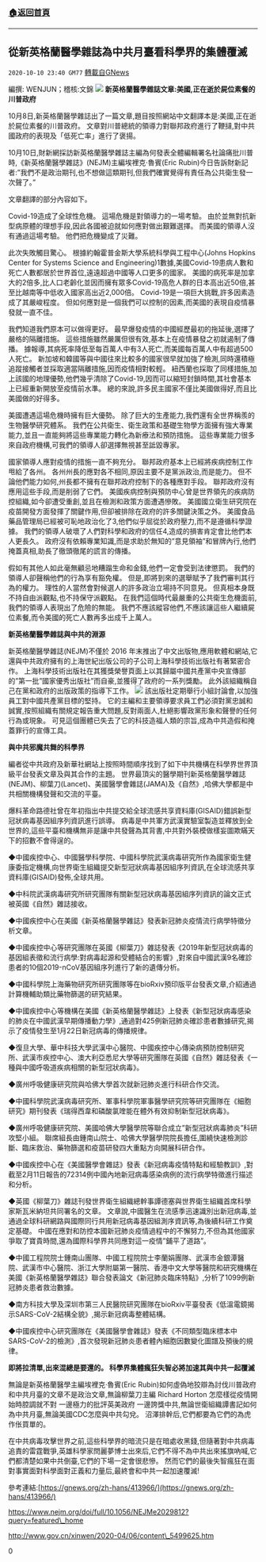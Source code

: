 ###  [:house:返回首頁](https://github.com/ourhimalayas/txt)
---

## 從新英格蘭醫學雜誌為中共月臺看科學界的集體覆滅
`2020-10-10 23:40 GM77` [轉載自GNews](https://gnews.org/zh-hant/416884/)

編撰: WENJUN；稽核:文錦
![]()![](https://s3.amazonaws.com/gnews-media-offload/wp-content/uploads/2020/10/10233047/%E6%88%AA%E5%B1%8F2020-10-11-%E4%B8%8A%E5%8D%8811.06.22-1.png)
**新英格蘭醫學雜誌文章:美國,正在逝於屍位素餐的川普政府**

10月8日,新英格蘭醫學雜誌出了一篇文章,題目按照網站中文翻譯本是:美國,正在逝於屍位素餐的川普政府。 文章對川普總統的領導力對聯邦政府進行了鞭撻,對中共國政府的表現及「低死亡率」進行了褒揚。

10月10日,財新網採訪新英格蘭醫學雜誌主編為何發表全體編輯署名社論痛批川普時,《新英格蘭醫學雜誌》(NEJM)主編埃裡克·魯賓(Eric Rubin)今日告訴財新記者:”我們不是政治期刊,也不想做這類期刊,但我們確實覺得有責任為公共衛生發一次聲了。”

文章翻譯的部分內容如下。

Covid-19造成了全球性危機。 這場危機是對領導力的一場考驗。 由於並無對抗新型病原體的理想手段,因此各國被迫就如何應對做出艱難選擇。 而美國的領導人沒有通過這場考驗。 他們把危機變成了災難。

此次失敗觸目驚心。 根據約翰霍普金斯大學系統科學與工程中心(Johns Hopkins Center for Systems Science and Engineering)1數據,美國Covid-19患病人數和死亡人數都居於世界首位,遠遠超過中國等人口更多的國家。 美國的病死率是加拿大的2倍多,比人口老齡化並因而擁有眾多Covid-19高危人群的日本高出近50倍,甚至比越南等中低收入國家高出近2,000倍。 Covid-19是一項巨大挑戰,許多因素造成了其嚴峻程度。 但如何應對是一個我們可以控制的因素,而美國的表現自疫情暴發就一直不佳。

我們知道我們原本可以做得更好。 最早爆發疫情的中國經歷最初的拖延後,選擇了嚴格的隔離措施。 這些措施雖然嚴厲但很有效,基本上在疫情暴發之初就遏制了傳播。 據報導,其病死率降低至每百萬人中有3人死亡,而美國每百萬人中有超過500人死亡。 新加坡和韓國等與中國往來比較多的國家很早就加強了檢測,同時還積極追蹤接觸者並採取適當隔離措施,因而疫情相對較輕。 紐西蘭也採取了同樣措施,加上該國的地理優勢,他們幾乎清除了Covid-19,因而可以縮短封鎖時間,其社會基本上已經重新開放至疫情前水準。 總的來說,許多民主國家不僅比美國做得好,而且比美國做的好得多。

美國遭遇這場危機時擁有巨大優勢。 除了巨大的生產能力,我們還有全世界稱羨的生物醫學研究體系。 我們在公共衛生、衛生政策和基礎生物學方面擁有強大專業能力,並且一直能夠將這些專業能力轉化為新療法和預防措施。 這些專業能力很多來自政府機構,可我們的領導人卻選擇無視甚至詆毀專家。

國家領導人應對疫情的措施一直不夠充分。 聯邦政府基本上已經將疾病控制工作甩給了各州。 各州州長的應對各不相同,原因主要不是黨派政治,而是能力。 但不論他們能力如何,州長都不擁有在聯邦政府控制下的各種應對手段。 聯邦政府沒有應用這些手段,而是削弱了它們。 美國疾病控制與預防中心曾是世界領先的疾病防控組織,如今卻遭受重創,並且在檢測和政策方面遭遇慘敗。 美國國立衛生研究院在疫苗開發方面發揮了關鍵作用,但卻被排除在政府的許多關鍵決策之外。 美國食品藥品管理局已經被可恥地政治化了3,他們似乎屈從於政府壓力,而不是遵循科學證據。 我們的領導人破壞了人們對科學和政府的信任4,造成的損害肯定會比他們本人更長久。 政府沒有依賴專業知識,而是求助於無知的”意見領袖”和冒牌內行,他們掩蓋真相,助長了徹頭徹尾的謊言的傳播。

假如有其他人如此毫無顧忌地糟蹋生命和金錢,他們一定會受到法律懲罰。 我們的領導人卻聲稱他們的行為享有豁免權。 但是,即將到來的選舉賦予了我們審判其行為的權力。 理性的人當然會對候選人的許多政治立場持不同意見。 但真相本身既不持自由派觀點,也不持保守派觀點。 在我們這個時代最嚴重的公共衛生危機面前,我們的領導人表現出了危險的無能。 我們不應該縱容他們,不應該讓這些人繼續屍位素餐,而令美國的死亡人數再多出成千上萬人。

**新英格蘭醫學雜誌與中共的淵源**

新英格蘭醫學雜誌(NEJM)不僅於 2016 年末推出了中文出版物,應用軟體和網站,它還與中共政府擁有的上海世紀出版公司的子公司上海科學技術出版社有著緊密合作。 上海科學技術出版社在其獲獎榮譽頁面上以其歸屬中國共產黨中央宣傳部的”第一批”國家優秀出版社”而自豪,並獲得了政府的一系列獎勵。 此外該組織稱自己在黨和政府的出版政策的指導下工作。
![]()![](https://s3.amazonaws.com/gnews-media-offload/wp-content/uploads/2020/10/10233144/%E6%88%AA%E5%B1%8F2020-10-11-%E4%B8%8A%E5%8D%8811.07.15.png)
該出版社定期舉行小組討論會,以加強員工對中國共產黨目標的堅持。 它的主編和主要領導要求員工們必須對黨忠誠和誠實,按照組織有關規定報告重大問題,反對兩面人,杜絕影響政黨形象和聲譽的任何行為或現象。 可見這個團體已失去了它的科技造福人類的宗旨,成為中共造假和掩蓋罪行的宣傳工具。

**與中共邪魔共舞的科學界**

編者從中共政府及新華社網站上按照時間順序找到了如下中共機構在科學界世界頂級平台發表文章及與其合作的主題。 世界最頂尖的醫學期刊新英格蘭醫學雜誌(NEJM)、柳葉刀(Lancet)、美國醫學會雜誌(JAMA)及《自然》,哈佛大學都是中共相關機構發聲和交流的平臺。

爆料革命路德社曾在年初指出中共提交給全球流感共享資料庫(GISAID)錯誤新型冠狀病毒基因組序列資訊進行誤導。 病毒是中共軍方武漢實驗室製造並釋放到全世界的,這些平臺和機構無非是讓中共發聲為其背書,中共對外裝模做樣妄圖欺瞞天下的招數不會得逞的。

◆中國疾控中心、中國醫學科學院、中國科學院武漢病毒研究所作為國家衛生健康委指定機構,向世界衛生組織提交新型冠狀病毒基因組序列資訊,在全球流感共享資料庫(GISAID)發佈,全球共用。

◆中科院武漢病毒研究所研究團隊有關新型冠狀病毒基因組序列資訊的論文正式被英國《自然》雜誌接收。

◆中國疾控中心在美國《新英格蘭醫學雜誌》發表新冠肺炎疫情流行病學特徵分析文章。

◆中國疾控中心等研究團隊在英國《柳葉刀》雜誌發表《2019年新型冠狀病毒的基因組表徵和流行病學:對病毒起源和受體結合的影響》,對來自中國武漢9名確診患者的10個2019-nCoV基因組序列進行了新的遺傳分析。

◆中國科學院上海藥物研究所研究團隊等在bioRxiv預印版平台發表文章,介紹通過計算機輔助類比藥物篩選的研究結果。

◆中國疾控中心等機構在美國《新英格蘭醫學雜誌》上發表《新型冠狀病毒感染的肺炎在中國武漢早期傳播動力學》,通過對425例新冠肺炎確診患者數據研究,揭示了疫情發生至1月22日新冠病毒的傳播規律。

◆復旦大學、華中科技大學武漢中心醫院、中國疾控中心傳染病預防控制研究所、武漢市疾控中心、澳大利亞悉尼大學等研究團隊在英國《自然》雜誌發表《一種與中國呼吸道疾病相關的新型冠狀病毒》。

◆廣州呼吸健康研究院與哈佛大學首次就新冠肺炎進行科研合作交流。

◆中國科學院武漢病毒研究所、軍事科學院軍事醫學研究院等研究團隊在《細胞研究》期刊發表《瑞得西韋和磷酸氯喹能在體外有效抑制新型冠狀病毒》。

◆廣州呼吸健康研究院、美國哈佛大學醫學院等聯合成立”新型冠狀病毒肺炎”科研攻堅小組。 聯席組長由鍾南山院士、哈佛大學醫學院院長擔任,圍繞快速檢測診斷、臨床救治、藥物篩選和疫苗研發四大重點方向開展科研合作。

◆中國疾控中心在《美國醫學會雜誌》發表《新冠病毒疫情特點和經驗教訓》,對截至2月11日報告的72314例中國內地新冠病毒感染病例的流行病學特徵進行描述和分析。

◆英國《柳葉刀》雜誌刊發世界衛生組織總幹事譚德塞與世界衛生組織首席科學家斯瓦米納坦共同署名的文章。 文章說,中國醫生在流感季迅速識別出新冠病毒,並通過全球科研網路與國際同行共用新冠病毒基因組測序資訊等,為後續科研工作奠定基礎。 中國在應對和防控本國新冠肺炎疫情過程中的不懈努力,不但為其他國家爭取了寶貴時間,還為國際科學界共同應對這一疫情”鋪平了道路”。

◆中國工程院院士鍾南山團隊、中國工程院院士李蘭娟團隊、武漢市金銀潭醫院、武漢市中心醫院、浙江大學附屬第一醫院、香港中文大學等醫院和研究機構在美國《新英格蘭醫學雜誌》聯合發表論文《新冠肺炎臨床特點》,分析了1099例新冠肺炎患者救治數據。

◆南方科技大學及深圳市第三人民醫院研究團隊在bioRxiv平臺發表《低溫電鏡揭示SARS-CoV-2結構全貌》,揭示新冠病毒整體結構。

◆中國疾控中心研究團隊在《美國醫學會雜誌》發表《不同類型臨床標本中SARS-CoV-2的檢測》,首次發現新冠肺炎患者體內細胞因數變化圖譜及預後的規律。

**即將拉清單,出來混總是要還的。 科學界集體瘋狂失智必將加速其與中共一起覆滅**

無論是新英格蘭醫學主編埃裡克·魯賓(Eric Rubin)如何虛偽地狡辯為討伐川普政府和中共月臺的文章不是政治文章,無論柳葉刀主編 Richard Horton 怎麼樣從疫情開始時腔調就不對 一邊極力的批評英美政府 一邊誇獎中共,無論世衛組織譚書記如何為中共月臺,無論美國CDC怎麼與中共勾兌。 沼澤排幹后,它們都要為它們的為虎作伥買單的。

在中共病毒攻擊世界之前,這些科學界的暗流只是在暗處收黑錢,但隨著對中共病毒追責的雷霆戰爭,英雄科學家閆麗夢博士出來后,它們不得不為中共出來搖旗吶喊,它們都清楚如果中共倒臺,它們的下場一定會很悲慘。 然而它們的最後失智瘋狂在面對事實面對科學面對正義和力量后,最終會和中共一起加速覆滅!

參考連結:[https://gnews.org/zh-hans/413966/](https://gnews.org/zh-hans/413966/)

https://www.nejm.org/doi/full/10.1056/NEJMe2029812?query=featured\_home

http://www.gov.cn/xinwen/2020-04/06/content\_5499625.htm

0

